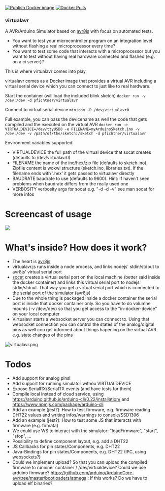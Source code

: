 [![Publish Docker image](https://github.com/pfichtner/virtualavr/actions/workflows/docker-publish.yml/badge.svg)](https://github.com/pfichtner/virtualavr/actions/workflows/docker-publish.yml)
[![Docker Pulls](https://img.shields.io/docker/pulls/pfichtner/virtualavr.svg?maxAge=604800)](https://hub.docker.com/r/pfichtner/virtualavr/)

### virtualavr

A AVR/Arduino Simulator based on [avr8js](https://github.com/wokwi/avr8js) with focus on automated tests. 
- You want to test your microcontroller program on an integration level without flashing a real microprocessor every time? 
- You want to test some code that interacts with a microprocessor but you want to test without having real hardware connected and flashed (e.g. on a ci server)?

This is where virtualavr comes into play

virtualavr comes as a Docker image that provides a virtual AVR including a virtual serial device which you can connect to just like to real hardware. 


Start the container (will load the included blink sketch)
```docker run -v /dev:/dev -d pfichtner/virtualavr```

Connect to virtual serial device
```minicom -D /dev/virtualavr0```

Full example, you can pass the devicename as well the code that gets compiled and the executed on the virtual AVR
```docker run -e VIRTUALDEVICE=/dev/ttyUSB0 -e FILENAME=myArduinoSketch.ino -v /dev:/dev -v /path/of/the/sketch:/sketch -d pfichtner/virtualavr```

Environment variables supported
- VIRTUALDEVICE the full path of the virtual device that socat creates (defaults to /dev/virtualavr0)
- FILENAME the name of the ino/hex/zip file (defaults to sketch.ino). Zipfile content is wokwi structure (sketch.ino, libraries.txt). If the filename ends with '.hex' it gets passed to virtualavr directly
- BAUDRATE baudrate to use (defaults to 9600). Hint: If haven't seen problems when baudrate differs from the really used one
- VERBOSITY verbosity args for socat e.g. "-d -d -v" see man socat for more infos

# Screencast of usage
<a href="http://pfichtner.github.io/virtualavr-asciinema/"><img src="https://pfichtner.github.io/virtualavr-asciinema/asciinema-poster.png" /></a>


# What's inside? How does it work? 
- The heart is [avr8js](https://github.com/wokwi/avr8js)
- virtualavr.js runs inside a node process, and links nodejs' stdin/stdout to avr8js' virtual serial port
- [socat](http://www.dest-unreach.org/socat/) creates a virtual serial port on the local machine (better said inside the docker container) and links this virtual serial port to nodejs' stdin/stdout. That way you get a virtual serial port which is connected to the serial port of the simulator (avr8js)
- Due to the whole thing is packaged inside a docker container the serial port is inside that docker container only. So you have to do volumne mounts (-v /dev:/dev) so that you get access to the "in-docker-device" on your local computer 
- Virtualavr starts a websocket server you can connect to. Using that websocket connection you can control the states of the analog/digital pins as well cou get informed about things hapening on the virtual AVR e.g. state changes of the pins 

![virtualavr.png](docs/images/virtualavr.png)

# Todos
- Add support for analog pins! 
- Add support for running simulator withou VIRTUALDEVICE
- Expose SerialRX/SerialTX events (and have tests for them)
- Compile local instead of cloud service, using https://arduino.github.io/arduino-cli/0.22/installation/ and https://www.npmjs.com/package/arduino-cli
- Add an example (jest?): How to test firmware, e.g. firmware reading DHT22 values and writing infos/warnings to console/SSD1306
- Add an example (jest?): How to test some JS that interacts with firmware (e.g. firmata)
- We could use WS to interact with the simulator: "loadFirmware", "start", "stop", ...
- Possibility to define component layout, e.g. add a DHT22
- JS Callbacks for pin states/Components, e.g. DHT22
- Java-Bindings for pin states/Components, e.g. DHT22 (IPC, using websockets?)
- Could we implement upload? So that you can upload the compiled firmware to runniner container / /dev/virtualdevice?
  Could we use arduino firmware? https://github.com/arduino/ArduinoCore-avr/tree/master/bootloaders/atmega : If this works? Do we have to upload elf binaries?

